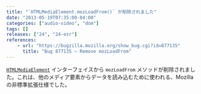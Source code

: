 ```yaml
---
title: "`HTMLMediaElement.mozLoadFrom()` が削除されました"
date: "2013-05-19T07:35:00-04:00"
categories: ["audio-video", "dom"]
tags: []
releases: ["24", "24-esr"]
references:
    - url: "https://bugzilla.mozilla.org/show_bug.cgi?id=877135"
      title: "Bug 877135 – Remove mozLoadFrom"
---
```

[`HTMLMediaElement`](https://developer.mozilla.org/docs/Web/API/HTMLMediaElement) インターフェイスから `mozLoadFrom` メソッドが削除されました。これは、他のメディア要素からデータを読み込むために使われる、Mozilla の非標準拡張仕様でした。
